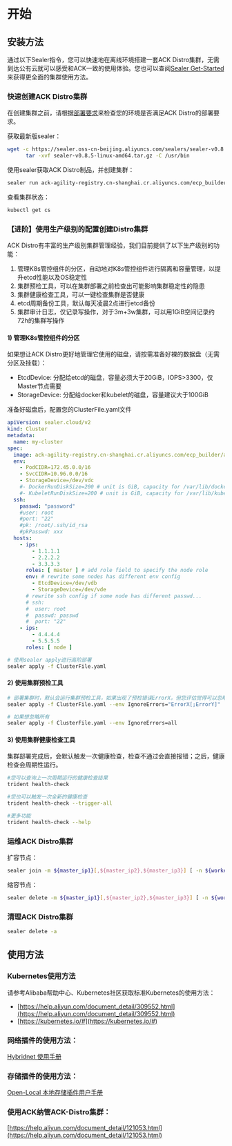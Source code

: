# 开始

## 安装方法
通过以下Sealer指令，您可以快速地在离线环境搭建一套ACK Distro集群，无需到达公有云就可以感受和ACK一致的使用体验。您也可以查阅[Sealer Get-Started](https://github.com/alibaba/sealer/blob/main/docs/design)来获得更全面的集群使用方法。

### 快速创建ACK Distro集群
在创建集群之前，请根据[部署要求](requirements_zh.md)来检查您的环境是否满足ACK Distro的部署要求。

获取最新版sealer：

```bash
wget -c https://sealer.oss-cn-beijing.aliyuncs.com/sealers/sealer-v0.8.5-linux-amd64.tar.gz && \
      tar -xvf sealer-v0.8.5-linux-amd64.tar.gz -C /usr/bin
```

使用sealer获取ACK Distro制品，并创建集群：

```bash
sealer run ack-agility-registry.cn-shanghai.cr.aliyuncs.com/ecp_builder/ackdistro:v1-20-4-ack-3 -m ${master_ip1}[,${master_ip2},${master_ip3}] [ -n ${worker_ip1}...] -p password
```

查看集群状态：

```bash
kubectl get cs
```

### 【进阶】使用生产级别的配置创建Distro集群

ACK Distro有丰富的生产级别集群管理经验，我们目前提供了以下生产级别的功能：

1. 管理K8s管控组件的分区，自动地对K8s管控组件进行隔离和容量管理，以提升etcd性能以及OS稳定性
2. 集群预检工具，可以在集群部署之前检查出可能影响集群稳定性的隐患
3. 集群健康检查工具，可以一键检查集群是否健康
4. etcd周期备份工具，默认每天凌晨2点进行etcd备份
5. 集群审计日志，仅记录写操作，对于3m+3w集群，可以用1GiB空间记录约72h的集群写操作

#### 1) 管理K8s管控组件的分区

如果想让ACK Distro更好地管理它使用的磁盘，请按需准备好裸的数据盘（无需分区及挂载）：

- EtcdDevice: 分配给etcd的磁盘，容量必须大于20GiB，IOPS>3300，仅Master节点需要
- StorageDevice: 分配给docker和kubelet的磁盘，容量建议大于100GiB

准备好磁盘后，配置您的ClusterFile.yaml文件

```yaml
apiVersion: sealer.cloud/v2
kind: Cluster
metadata:
  name: my-cluster
spec:
  image: ack-agility-registry.cn-shanghai.cr.aliyuncs.com/ecp_builder/ackdistro:v1-20-4-ack-3
  env:
    - PodCIDR=172.45.0.0/16
    - SvcCIDR=10.96.0.0/16
    - StorageDevice=/dev/vdc
    #- DockerRunDiskSize=200 # unit is GiB, capacity for /var/lib/docker
    #- KubeletRunDiskSize=200 # unit is GiB, capacity for /var/lib/kubelet
  ssh:
    passwd: "password"
    #user: root
    #port: "22"
    #pk: /root/.ssh/id_rsa
    #pkPasswd: xxx
  hosts:
    - ips:
        - 1.1.1.1
        - 2.2.2.2
        - 3.3.3.3
      roles: [ master ] # add role field to specify the node role
      env: # rewrite some nodes has different env config
        - EtcdDevice=/dev/vdb
        - StorageDevice=/dev/vde
      # rewrite ssh config if some node has different passwd...
      # ssh:
      #  user: root
      #  passwd: passwd
      #  port: "22"
    - ips:
        - 4.4.4.4
        - 5.5.5.5
      roles: [ node ]
```

```bash
# 使用sealer apply进行高阶部署
sealer apply -f ClusterFile.yaml
```

#### 2) 使用集群预检工具

```bash
# 部署集群时，默认会运行集群预检工具，如果出现了预检错误ErrorX，但您评估觉得可以忽略该报错，请按如下操作
sealer apply -f ClusterFile.yaml --env IgnoreErrors="ErrorX[;ErrorY]"

# 如果想忽略所有
sealer apply -f ClusterFile.yaml --env IgnoreErrors=all
```

#### 3) 使用集群健康检查工具

集群部署完成后，会默认触发一次健康检查，检查不通过会直接报错；之后，健康检查会周期性运行。

```bash
#您可以查询上一次周期运行的健康检查结果
trident health-check

#您也可以触发一次全新的健康检查
trident health-check --trigger-all

#更多功能
trident health-check --help
```

### 运维ACK Distro集群
扩容节点：

```bash
sealer join -m ${master_ip1}[,${master_ip2},${master_ip3}] [ -n ${worker_ip1}...]
```

缩容节点：

```bash
sealer delete -m ${master_ip1}[,${master_ip2},${master_ip3}] [ -n ${worker_ip1}...]
```

### 清理ACK Distro集群

```bash
sealer delete -a
```

## 使用方法
### Kubernetes使用方法
请参考Alibaba帮助中心、Kubernetes社区获取标准Kubernetes的使用方法：

- [https://help.aliyun.com/document_detail/309552.html](https://help.aliyun.com/document_detail/309552.html)
- [https://kubernetes.io/#](https://kubernetes.io/#)

### 网络插件的使用方法：
[Hybridnet 使用手册](https://github.com/alibaba/hybridnet/wiki)

### 存储插件的使用方法：
[Open-Local 本地存储插件用户手册](https://github.com/alibaba/open-local/blob/main/docs/user-guide/user-guide_zh_CN.md)

### 使用ACK纳管ACK-Distro集群：
[https://help.aliyun.com/document_detail/121053.html](https://help.aliyun.com/document_detail/121053.html)
